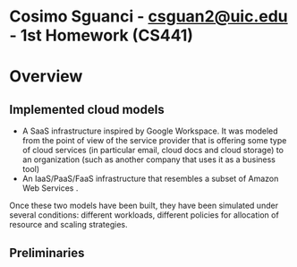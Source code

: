 # Cosimo Sguanci - csguan2@uic.edu - 1st Homework (CS441)


# Overview
## Implemented cloud models
- A SaaS infrastructure inspired by Google Workspace. It was modeled from the point of view of the service provider that is offering some type of cloud services (in particular email, cloud docs and cloud storage) to an organization (such as another company that uses it as a business tool)
- An IaaS/PaaS/FaaS infrastructure that resembles a subset of Amazon Web Services .

Once these two models have been built, they have been simulated under several conditions: different workloads, different policies for allocation of resource and scaling strategies.

## Preliminaries

